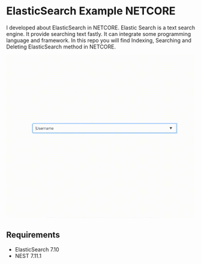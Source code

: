 # ElasticSearch Example NETCORE

I developed about ElasticSearch in NETCORE. Elastic Search is a text search engine. It provide searching text fastly. It can integrate some programming language 
and framework. In this repo you will find Indexing, Searching and Deleting ElasticSearch method in NETCORE.

<img src="https://github.com/ecemboluk/ElasticSearch-Example-NETCORE/blob/main/example.gif" width="500px" />

## Requirements

* ElasticSearch 7.10
* NEST 7.11.1
